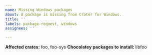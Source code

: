 ```yaml
---
name: Missing Windows packages
about: A package is missing from Crater for Windows.
title: ''
labels: package-request, windows
assignees: ''

---
```


<!-- Thanks for reporting this issue!
     Please remember our build environment uses chocolatey to install and
     manage packages, so your dependency must be available there -->

**Affected crates:** foo, foo-sys
**Chocolatey packages to install:** libfoo
